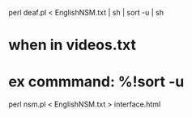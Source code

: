  perl deaf.pl < EnglishNSM.txt | sh | sort -u | sh
 #   when in videos.txt
 #   ex commmand: %!sort -u
 perl nsm.pl < EnglishNSM.txt > interface.html
